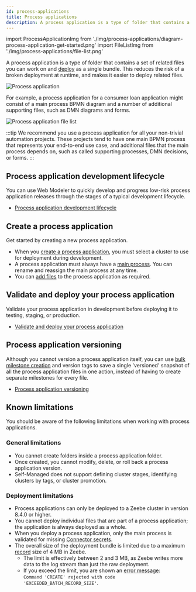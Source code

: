 ```yaml
---
id: process-applications
title: Process applications
description: A process application is a type of folder that contains a set of related files you can work on and deploy as a single bundle.
---
```


import ProcessApplicationImg from './img/process-applications/diagram-process-application-get-started.png'
import FileListImg from './img/process-applications/file-list.png'

A process application is a type of folder that contains a set of related files you can work on and [deploy](deploy-process-application.md) as a single bundle. This reduces the risk of a broken deployment at runtime, and makes it easier to deploy related files.

<p><img src={ProcessApplicationImg} alt="Process application" /></p>

For example, a process application for a consumer loan application might consist of a main process BPMN diagram and a number of additional supporting files, such as DMN diagrams and forms.

<p><img src={FileListImg} alt="Process application file list" /></p>

:::tip
We recommend you use a process application for all your non-trivial automation projects. These projects tend to have one main BPMN process that represents your end-to-end use case, and additional files that the main process depends on, such as called supporting processes, DMN decisions, or forms.
:::

## Process application development lifecycle

You can use Web Modeler to quickly develop and progress low-risk process application releases through the stages of a typical development lifecycle.

- [Process application development lifecycle](process-application-pipeline.md)

## Create a process application

Get started by creating a new process application.

- When you [create a process application](create-a-process-application.md), you must select a cluster to use for deployment during development.
- A process application must always have a [main process](/docs/components/modeler/web-modeler/create-a-process-application.md#main-process). You can rename and reassign the main process at any time.
- You can [add files](/docs/components/modeler/web-modeler/create-a-process-application.md#add-files-to-a-process-application) to the process application as required.

## Validate and deploy your process application

Validate your process application in development before deploying it to testing, staging, or production.

- [Validate and deploy your process application](deploy-process-application.md)

## Process application versioning

Although you cannot version a process application itself, you can use [bulk milestone creation](versions.md#bulk-version-creation) and version tags to save a single 'versioned' snapshot of all the process application files in one action, instead of having to create separate milestones for every file.

- [Process application versioning](process-application-versioning.md)

## Known limitations

You should be aware of the following limitations when working with process applications.

### General limitations

- You cannot create folders inside a process application folder.
- Once created, you cannot modify, delete, or roll back a process application version.
- Self-Managed does not support defining cluster stages, identifying clusters by tags, or cluster promotion.

### Deployment limitations

- Process applications can only be deployed to a Zeebe cluster in version 8.4.0 or higher.
- You cannot deploy individual files that are part of a process application; the application is always deployed as a whole.
- When you deploy a process application, only the main process is validated for missing [Connector secrets](../../console/manage-clusters/manage-secrets.md).
- The overall size of the deployment bundle is limited due to a maximum [record](../../zeebe/technical-concepts/internal-processing.md) size of 4 MB in Zeebe.
  - The limit is effectively between 2 and 3 MB, as Zeebe writes more data to the log stream than just the raw deployment.
  - If you exceed the limit, you are shown an [error message](deploy-process-application.md#deployment-errors):<br/>
    `Command 'CREATE' rejected with code 'EXCEEDED_BATCH_RECORD_SIZE'`.
